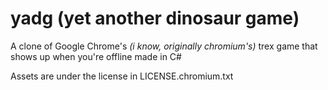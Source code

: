 # yadg (yet another dinosaur game)

A clone of Google Chrome's *(i know, originally chromium's)* trex game that shows up when you're offline made in C#


Assets are under the license in LICENSE.chromium.txt